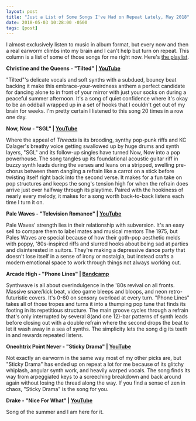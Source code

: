 ```yaml
---
layout: post
title: "Just a List of Some Songs I've Had on Repeat Lately, May 2018"
date: 2018-05-03 10:28:00 -0500
tags: [post]
---
```

I almost exclusively listen to music in album format, but every now and then a real earworm climbs into my brain and I can't help but turn on repeat. This column is a list of some of those songs for me right now. Here's [the playlist](https://open.spotify.com/user/1265852/playlist/43c8UAhyJteiaDCSczTXWB?si=0p_Jzq5GTs6yMhhIirI1Yw).

**Christine and the Queens - "Tilted" &#124; [YouTube](https://youtu.be/9RBzsjga73s)**

"Tilted"'s delicate vocals and soft synths with a subdued, bouncy beat backing it make this embrace-your-weirdness anthem a perfect candidate for dancing alone to in front of your mirror with just your socks on during a peaceful summer afternoon. It's a song of quiet confidence where it's okay to be an oddball wrapped up in a set of hooks that I couldn't get out of my brain for weeks. I'm pretty certain I listened to this song 20 times in a row one day.

**Now, Now - "SGL" &#124; [YouTube](https://youtu.be/8ahcV_3oE6Q)**

Where the appeal of *Threads* is its brooding, synthy pop-punk riffs and KC Dalager's breathy voice getting swallowed up by huge drums and synth layers, "SGL" and its follow-up singles have turned Now, Now into a pop powerhouse. The song tangles up its foundational acoustic guitar riff in buzzy synth leads during the verses and leans on a stripped, swelling pre-chorus between them dangling a refrain like a carrot on a stick before twisting itself right back into the second verse. It makes for a fun take on pop structures and keeps the song's tension high for when the refrain does arrive just over halfway through its playtime. Paired with the hookiness of nearly every melody, it makes for a song worth back-to-back listens each time I turn it on.

**Pale Waves - "Television Romance" &#124; [YouTube](https://youtu.be/d1FbCcsmzQk)**

Pale Waves' strength lies in their relationship with subversion. It's an easy sell to compare them to label mates and musical mentors The 1975, but Pales Waves are special because of how their goth-pop aesthetic melds with poppy, '80s-inspired riffs and slurred hooks about being sad at parties and disinterested in suitors. They're making a depressive dance party that doesn't lose itself in a sense of irony or nostalgia, but instead crafts a modern emotional space to work through things not always working out.

**Arcade High - "Phone Lines" &#124; [Bandcamp](https://telefuturenow.bandcamp.com/track/phone-lines-feat-hayley-stewart)**

Synthwave is all about overindulgence in the '80s revival on all fronts. Massive snare/kick beat, video game bleeps and bloops, and neon retro-futuristic covers. It's 0-60 on sensory overload at every turn. "Phone Lines" takes all of those tropes and turns it into a thumping pop tune that finds its footing in its repetitious structure. The main groove cycles through a refrain that's only interrupted by several 8(and one 12)-bar patterns of synth leads before closing out with a double refrain where the second drops the beat to let it wash away in a sea of synths. The simplicity lets the song dig its teeth in and rewards repeated listens.

**Oneohtrix Point Never - "Sticky Drama" &#124; [YouTube](https://youtu.be/td-e4i2BL_Q)**

Not exactly an earworm in the same way most of my other picks are, but "Sticky Drama" has ended up on repeat a lot for me because of its glitchy whiplash, angular synth work, and heavily warped vocals. The song finds its way from arpeggiated keys to a screeching breakdown and back around again without losing the thread along the way. If you find a sense of zen in chaos, "Sticky Drama" is the song for you. 

**Drake - "Nice For What" &#124; [YouTube](https://youtu.be/U9BwWKXjVaI)**

Song of the summer and I am here for it.
